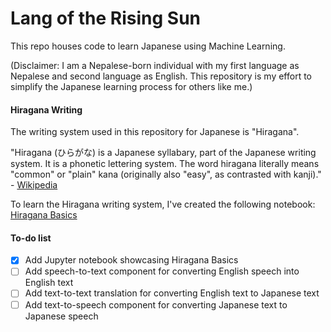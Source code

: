 # Lang of the Rising Sun

This repo houses code to learn Japanese using Machine Learning.

(Disclaimer: I am a Nepalese-born individual with my first language as Nepalese and second language as English. This repository is my effort to simplify the Japanese learning process for others like me.)

#### Hiragana Writing

The writing system used in this repository for Japanese is "Hiragana".

"Hiragana (ひらがな) is a Japanese syllabary, part of the Japanese writing system. It is a phonetic lettering system. The word hiragana literally means "common" or "plain" kana (originally also "easy", as contrasted with kanji)." - <a href="https://en.wikipedia.org/wiki/Hiragana" target="__blank__"> Wikipedia </a>

To learn the Hiragana writing system, I've created the following notebook: <a href="hiragana_basics.ipynb" target="__blank__"> Hiragana Basics </a>

#### To-do list

- [x] Add Jupyter notebook showcasing Hiragana Basics
- [ ] Add speech-to-text component for converting English speech into English text
- [ ] Add text-to-text translation for converting English text to Japanese text
- [ ] Add text-to-speech component for converting Japanese text to Japanese speech
